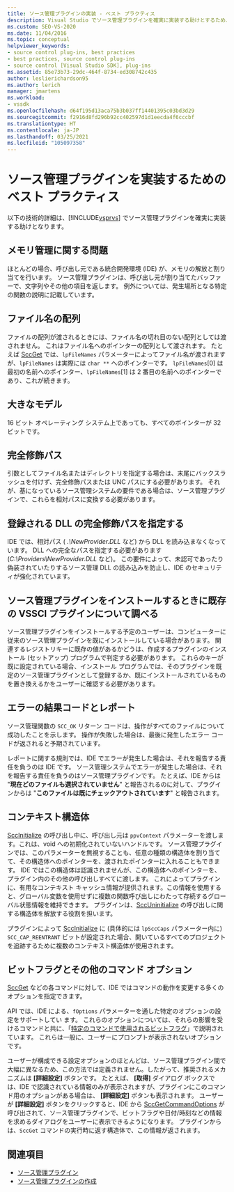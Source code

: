 ```yaml
---
title: ソース管理プラグインの実装 - ベスト プラクティス
description: Visual Studio でソース管理プラグインを確実に実装する助けとするため、これらの技術的詳細を確認してください。
ms.custom: SEO-VS-2020
ms.date: 11/04/2016
ms.topic: conceptual
helpviewer_keywords:
- source control plug-ins, best practices
- best practices, source control plug-ins
- source control [Visual Studio SDK], plug-ins
ms.assetid: 85e73b73-29dc-464f-8734-ed308742c435
author: leslierichardson95
ms.author: lerich
manager: jmartens
ms.workload:
- vssdk
ms.openlocfilehash: d64f195d13aca75b3b037ff14401395c03bd3d29
ms.sourcegitcommit: f2916d8fd296b92cc402597d1d1eecda4f6cccbf
ms.translationtype: HT
ms.contentlocale: ja-JP
ms.lasthandoff: 03/25/2021
ms.locfileid: "105097358"
---
```

# <a name="best-practices-for-implementing-a-source-control-plug-in"></a>ソース管理プラグインを実装するためのベスト プラクティス
以下の技術的詳細は、[!INCLUDE[vsprvs](../code-quality/includes/vsprvs_md.md)] でソース管理プラグインを確実に実装する助けとなります。

## <a name="memory-management-issues"></a>メモリ管理に関する問題
 ほとんどの場合、呼び出し元である統合開発環境 (IDE) が、メモリの解放と割り当てを行います。 ソース管理プラグインは、呼び出し元が割り当てたバッファーで、文字列やその他の項目を返します。 例外については、発生場所となる特定の関数の説明に記載しています。

## <a name="arrays-of-file-names"></a>ファイル名の配列
 ファイルの配列が渡されるときには、ファイル名の切れ目のない配列としては渡されません。 これはファイル名へのポインターの配列として渡されます。 たとえば [SccGet](../extensibility/sccget-function.md) では、`lpFileNames` パラメーターによってファイル名が渡されますが、`lpFileNames` は実際には `char **` へのポインターです。 `lpFileNames`[0] は最初の名前へのポインター、`lpFileNames`[1] は 2 番目の名前へのポインターであり、これが続きます。

## <a name="large-model"></a>大きなモデル
 16 ビット オペレーティング システム上であっても、すべてのポインターが 32 ビットです。

## <a name="fully-qualified-paths"></a>完全修飾パス
 引数としてファイル名またはディレクトリを指定する場合は、末尾にバックスラッシュを付けず、完全修飾パスまたは UNC パスにする必要があります。 それが、基になっているソース管理システムの要件である場合は、ソース管理プラグインで、これらを相対パスに変換する必要があります。

## <a name="specify-a-fully-qualified-path-for-the-registered-dll"></a>登録される DLL の完全修飾パスを指定する
 IDE では、相対パス ( *.\NewProvider.DLL* など) から DLL を読み込まなくなっています。 DLL への完全なパスを指定する必要があります (*C:\Providers\NewProvider.DLL* など)。 この要件によって、未認可であったり偽装されていたりするソース管理 DLL の読み込みを防止し、IDE のセキュリティが強化されています。

## <a name="check-for-an-existing-vssci-plug-in-when-you-install-your-source-control-plug-in"></a>ソース管理プラグインをインストールするときに既存の VSSCI プラグインについて調べる
 ソース管理プラグインをインストールする予定のユーザーは、コンピューターに従来のソース管理プラグインを既にインストールしている場合があります。 関連するレジストリキーに既存の値があるかどうは、作成するプラグインのインストール (セットアップ) プログラムで判定する必要があります。 これらのキーが既に設定されている場合、インストール プログラムでは、そのプラグインを既定のソース管理プラグインとして登録するか、既にインストールされているものを置き換えるかをユーザーに確認する必要があります。

## <a name="error-result-codes-and-reporting"></a>エラーの結果コードとレポート
 ソース管理関数の `SCC_OK` リターン コードは、操作がすべてのファイルについて成功したことを示します。 操作が失敗した場合は、最後に発生したエラー コードが返されると予期されています。

 レポートに関する規則では、IDE でエラーが発生した場合は、それを報告する責任を負うのは IDE です。 ソース管理システムでエラーが発生した場合は、それを報告する責任を負うのはソース管理プラグインです。 たとえば、IDE からは "**現在どのファイルも選択されていません**" と報告されるのに対して、プラグインからは "**このファイルは既にチェックアウトされています**" と報告されます。

## <a name="the-context-structure"></a>コンテキスト構造体
 [SccInitialize](../extensibility/sccinitialize-function.md) の呼び出し中に、呼び出し元は `ppvContext` パラメーターを渡します。これは、void への初期化されていないハンドルです。 ソース管理プラグインでは、このパラメーターを無視することも、任意の種類の構造体を割り当てて、その構造体へのポインターを、渡されたポインターに入れることもできます。 IDE ではこの構造体は認識されませんが、この構造体へのポインターを、プラグイン内のその他の呼び出しすべてに渡します。 これによってプラグインに、有用なコンテキスト キャッシュ情報が提供されます。この情報を使用すると、グローバル変数を使用せずに複数の関数呼び出しにわたって存続するグローバル状態情報を維持できます。 プラグインは、[SccUninitialize](../extensibility/sccuninitialize-function.md) の呼び出しに関する構造体を解放する役割を担います。

 プラグインによって [SccInitialize](../extensibility/sccinitialize-function.md) に (具体的には `lpSccCaps` パラメーター内に) `SCC_CAP_REENTRANT` ビットが設定された場合、開いているすべてのプロジェクトを追跡するために複数のコンテキスト構造体が使用されます。

## <a name="bitflags-and-other-command-options"></a>ビットフラグとその他のコマンド オプション
 [SccGet](../extensibility/sccget-function.md) などの各コマンドに対して、IDE ではコマンドの動作を変更する多くのオプションを指定できます。

 API では、IDE による、`fOptions` パラメーターを通した特定のオプションの設定をサポートしてい ます。 これらのオプションについては、それらの影響を受けるコマンドと共に、「[特定のコマンドで使用されるビットフラグ](../extensibility/bitflags-used-by-specific-commands.md)」で説明されています。 これらは一般に、ユーザーにプロンプトが表示されないオプションです。

 ユーザーが構成できる設定オプションのほとんどは、ソース管理プラグイン間で大幅に異なるため、この方法では定義されません。したがって、推奨されるメカニズムは **[詳細設定]** ボタンです。 たとえば、 **[取得]** ダイアログ ボックスでは、IDE で認識されている情報のみが表示されますが、プラグインにこのコマンド用のオプションがある場合は、 **[詳細設定]** ボタンも表示されます。 ユーザーが **[詳細設定]** ボタンをクリックすると、IDE から [SccGetCommandOptions](../extensibility/sccgetcommandoptions-function.md) が呼び出されて、ソース管理プラグインで、ビットフラグや日付/時刻などの情報を求めるダイアログをユーザーに表示できるようになります。 プラグインからは、`SccGet` コマンドの実行時に返す構造体で、この情報が返されます。

## <a name="see-also"></a>関連項目
- [ソース管理プラグイン](../extensibility/source-control-plug-ins.md)
- [ソース管理プラグインの作成](../extensibility/internals/creating-a-source-control-plug-in.md)
